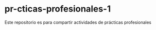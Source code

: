 # pr-cticas-profesionales-1
Este repositorio es para compartir actividades de prácticas  profesionales 
